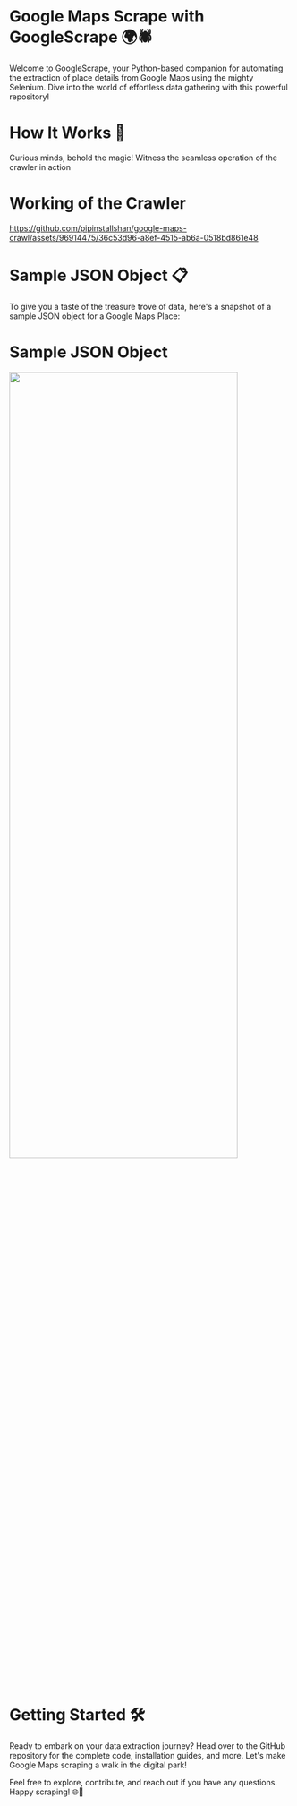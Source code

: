 # Google Maps Scrape with GoogleScrape 🌍🕷️
Welcome to GoogleScrape, your Python-based companion for automating the extraction of place details from Google Maps using the mighty Selenium. Dive into the world of effortless data gathering with this powerful repository!

# How It Works 🚀
Curious minds, behold the magic! Witness the seamless operation of the crawler in action

# Working of the Crawler <br/>

https://github.com/pipinstallshan/google-maps-crawl/assets/96914475/36c53d96-a8ef-4515-ab6a-0518bd861e48

# Sample JSON Object 📋
To give you a taste of the treasure trove of data, here's a snapshot of a sample JSON object for a Google Maps Place:

# Sample JSON Object <br/>
<img style="width:90%; height:60%;" src="https://i.ibb.co/L1n9cZC/temp-Google-Serp-v2-json.png" />

# Getting Started 🛠️
Ready to embark on your data extraction journey? Head over to the GitHub repository for the complete code, installation guides, and more. Let's make Google Maps scraping a walk in the digital park!

Feel free to explore, contribute, and reach out if you have any questions. Happy scraping! 🌐🤖
